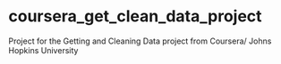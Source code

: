 # coursera_get_clean_data_project
Project for the Getting and Cleaning Data project from Coursera/ Johns Hopkins University

